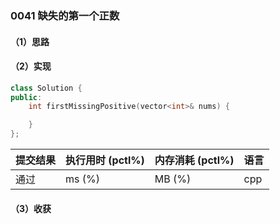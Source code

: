 ### 0041 缺失的第一个正数

#### （1）思路

#### （2）实现

```cpp
class Solution {
public:
    int firstMissingPositive(vector<int>& nums) {

    }
};
```

| 提交结果 | 执行用时 (pctl%) | 内存消耗 (pctl%) | 语言 |
|:---------|:-----------------|:-----------------|:-----|
| 通过     |  ms (%)   |  MB (%)  | cpp  |

#### （3）收获
